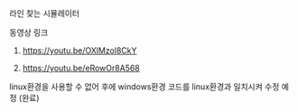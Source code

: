 라인 찾는 시뮬레이터


동영상 링크

1.  https://youtu.be/OXlMzol8CkY

2.  https://youtu.be/eRowOr8A568

linux환경을 사용할 수 없어 후에 windows환경 코드를 linux환경과 일치시켜 수정 예정 (완료)

